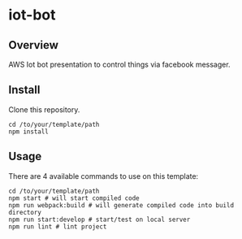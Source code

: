 # iot-bot

## Overview

AWS Iot bot presentation to control things via facebook messager.

## Install

Clone this repository.

```
cd /to/your/template/path
npm install
```

## Usage

There are 4 available commands to use on this template:

```
cd /to/your/template/path
npm start # will start compiled code
npm run webpack:build # will generate compiled code into build directory
npm run start:develop # start/test on local server 
npm run lint # lint project
```